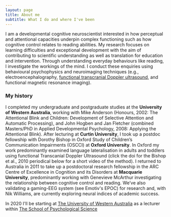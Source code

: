 ```yaml
---
layout: page
title: About me
subtitle: What I do and where I've been
---
```

I am a developmental cognitive neuroscientist interested in how perceptual and attentional capacities underpin complex functioning such as how cognitive control relates to reading abilities. My research focuses on learning difficulties and exceptional development with the aim of contributing to scientific understanding as well as translation for education and intervention.
Through understanding everyday behaviours like reading, I investigate the workings of the mind. I conduct these enquiries using behavioural psychophysics and neuroimaging techniques (e.g., electroencephalography, [functional transcranial Doppler ultrasound](https://www.jove.com/video/2161/assessment-cerebral-lateralization-children-using-functional), and functional magnetic resonance imaging).

### My history
I completed my undergraduate and postgraduate studies at the **University of Western Australia**, working with Mike Anderson (Honours, 2002: The Attentional Blink and Children: Development of Selective Attention and Automatic Processing), and John Hogben and Jan Fletcher (combined Masters/PhD in Applied Developmental Psychology, 2008: Applying the Attentional Blink). After lecturing at **Curtin University**, I took up a postdoc fellowship with Dorothy Bishop in Oxford Study of Children’s Communication Impairments (OSCCI) at **Oxford University**. In Oxford my work predominantly examined language lateralisation in adults and toddlers using functional Transcanial Doppler Ultrasound (click the doi for the Bishop et al., 2010 periodical below for a short video of the method). I returned to Australia in 2011 to take up a postdoctoral research fellowship in the ARC Centre of Excellence in Cognition and its Disorders at **Macquarie University**, predominantly working with Genevieve McArthur investigating the relationship between cognitive control and reading. We’ve also validating a  gaming-EEG system (see Emotiv's EPOC) for research and, with Nik Williams, are currently exploring neural indices of academic success.

In 2020 I'll be starting at [The University of Western Australia](https://www.uwa.edu.au/) as a lecturer within [The School of Psychological Science](https://www.uwa.edu.au/study/courses/psychological-science)
